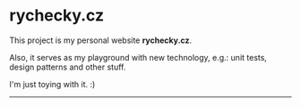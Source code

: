 # rychecky.cz

This project is my personal website **rychecky.cz**.

Also, it serves as my playground with new technology, e.g.: unit tests, design patterns and other stuff.

I'm just toying with it. :)

<hr />

<p class="center">
    <img src="http://rychecky.cz/assets/UML/controllers.png" alt="" />
</p>
<p class="center">
    <img src="http://rychecky.cz/assets/UML/database.png" alt="" />
</p>